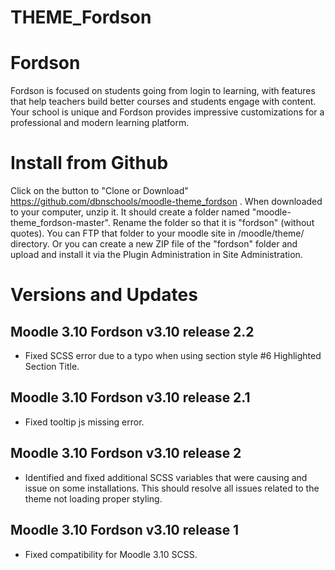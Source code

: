 THEME_Fordson
===========

# Fordson

Fordson is focused on students going from login to learning, with features that help teachers build better courses and students engage with content. Your school is unique and Fordson provides impressive customizations for a professional and modern learning platform. 

# Install from Github
Click on the button to "Clone or Download" https://github.com/dbnschools/moodle-theme_fordson . When downloaded to your computer, unzip it. It should create a folder named "moodle-theme_fordson-master". Rename the folder so that it is "fordson" (without quotes). You can FTP that folder to your moodle site in /moodle/theme/ directory. Or you can create a new ZIP file of the "fordson" folder and upload and install it via the Plugin Administration in Site Administration.


# Versions and Updates

## Moodle 3.10 Fordson v3.10 release 2.2
* Fixed SCSS error due to a typo when using section style #6 Highlighted Section Title.

## Moodle 3.10 Fordson v3.10 release 2.1
* Fixed tooltip js missing error.

## Moodle 3.10 Fordson v3.10 release 2
* Identified and fixed additional SCSS variables that were causing and issue on some installations.  This should resolve all issues related to the theme not loading proper styling.  

## Moodle 3.10 Fordson v3.10 release 1
* Fixed compatibility for Moodle 3.10 SCSS.